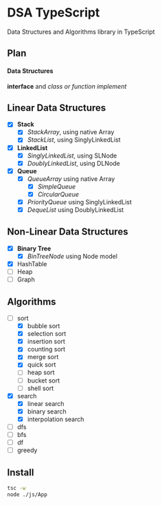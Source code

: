 # DSA TypeScript

Data Structures and Algorithms library in TypeScript

## Plan

#### Data Structures

**interface** and _class or function implement_

## Linear Data Structures

- [x] **Stack**
  - [x] _StackArray_, using native Array
  - [x] _StackList_, using SinglyLinkedList
- [x] **LinkedList**
  - [x] _SinglyLinkedList_, using SLNode
  - [x] _DoublyLinkedList_, using DLNode
- [x] **Queue**
  - [x] _QueueArray_ using native Array
    - [x] _SimpleQueue_
    - [x] _CircularQueue_
  - [x] _PriorityQueue_ using SinglyLinkedList
  - [x] _DequeList_ using DoublyLinkedList

## Non-Linear Data Structures

- [x] **Binary Tree**
  - [x] _BinTreeNode_ using Node model
- [x] HashTable
- [ ] Heap
- [ ] Graph

## Algorithms

- [ ] sort
  - [x] bubble sort
  - [x] selection sort
  - [x] insertion sort
  - [x] counting sort
  - [x] merge sort
  - [x] quick sort
  - [ ] heap sort
  - [ ] bucket sort
  - [ ] shell sort
- [x] search
  - [x] linear search
  - [x] binary search
  - [x] interpolation search
- [ ] dfs
- [ ] bfs
- [ ] df
- [ ] greedy

## Install

```bash
tsc -w
node ./js/App
```
